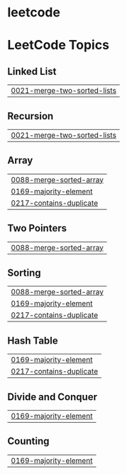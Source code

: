 # leetcode
<!---LeetCode Topics Start-->
# LeetCode Topics
## Linked List
|  |
| ------- |
| [0021-merge-two-sorted-lists](https://github.com/kyle-park-io/leetcode/tree/master/0021-merge-two-sorted-lists) |
## Recursion
|  |
| ------- |
| [0021-merge-two-sorted-lists](https://github.com/kyle-park-io/leetcode/tree/master/0021-merge-two-sorted-lists) |
## Array
|  |
| ------- |
| [0088-merge-sorted-array](https://github.com/kyle-park-io/leetcode/tree/master/0088-merge-sorted-array) |
| [0169-majority-element](https://github.com/kyle-park-io/leetcode/tree/master/0169-majority-element) |
| [0217-contains-duplicate](https://github.com/kyle-park-io/leetcode/tree/master/0217-contains-duplicate) |
## Two Pointers
|  |
| ------- |
| [0088-merge-sorted-array](https://github.com/kyle-park-io/leetcode/tree/master/0088-merge-sorted-array) |
## Sorting
|  |
| ------- |
| [0088-merge-sorted-array](https://github.com/kyle-park-io/leetcode/tree/master/0088-merge-sorted-array) |
| [0169-majority-element](https://github.com/kyle-park-io/leetcode/tree/master/0169-majority-element) |
| [0217-contains-duplicate](https://github.com/kyle-park-io/leetcode/tree/master/0217-contains-duplicate) |
## Hash Table
|  |
| ------- |
| [0169-majority-element](https://github.com/kyle-park-io/leetcode/tree/master/0169-majority-element) |
| [0217-contains-duplicate](https://github.com/kyle-park-io/leetcode/tree/master/0217-contains-duplicate) |
## Divide and Conquer
|  |
| ------- |
| [0169-majority-element](https://github.com/kyle-park-io/leetcode/tree/master/0169-majority-element) |
## Counting
|  |
| ------- |
| [0169-majority-element](https://github.com/kyle-park-io/leetcode/tree/master/0169-majority-element) |
<!---LeetCode Topics End-->